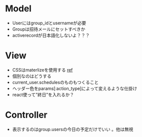 # Model 
- Userにはgroup_idとusernameが必要
- Groupは招待メールにセットすべきか
- activerecordが日本語化しないよ？？？

# View
- CSSはmaterlizeを使用する  [ref](https://materializecss.com/)  
- 個別なのはどうする 
- current_user.schedulesのものもつくること   
- ヘッダー色をparams[:action_type]によって変えるような仕掛け 
- react使って”終日”を入れるか？ 


# Controller
- 表示するのはgroup.usersの今日の予定だけでいい 。他は無視  



